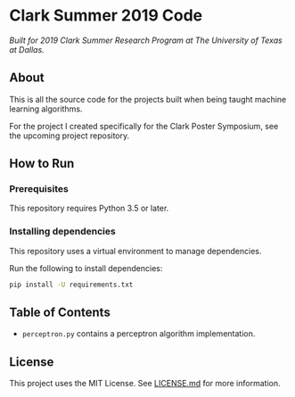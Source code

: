 #  Clark Summer 2019 Code
*Built for 2019 Clark Summer Research Program at The University of Texas at Dallas.*


## About
This is all the source code for the projects built when being taught machine
learning algorithms.

For the project I created specifically for the Clark Poster Symposium, see the
upcoming project repository.  


## How to Run
### Prerequisites
This repository requires Python 3.5 or later.

### Installing dependencies

This repository uses a virtual environment to manage dependencies.

Run the following to install dependencies:
```bash
pip install -U requirements.txt
```

## Table of Contents
 - `perceptron.py` contains a perceptron algorithm implementation.
 

## License
This project uses the MIT License. See [LICENSE.md](./LICENSE.md) for more information.